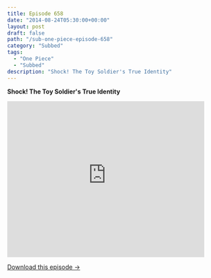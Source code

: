 ```yaml
---
title: Episode 658
date: "2014-08-24T05:30:00+00:00"
layout: post
draft: false
path: "/sub-one-piece-episode-658"
category: "Subbed"
tags:
  - "One Piece"
  - "Subbed"
description: "Shock! The Toy Soldier's True Identity"
---
```


**Shock! The Toy Soldier's True Identity**

<iframe width="640" height="360" src="https://www.rapidvideo.com/e/G6FRPG7EI6" frameborder="0" marginwidth=0 marginheight=0 scrolling=no allowfullscreen style="max-width:90%;"></iframe>

<a href="http://ouo.io/qs/eCodkFEQ?s=https://www.rapidvideo.com/d/G6FRPG7EI6" class="styled_a">Download this episode →</a>


